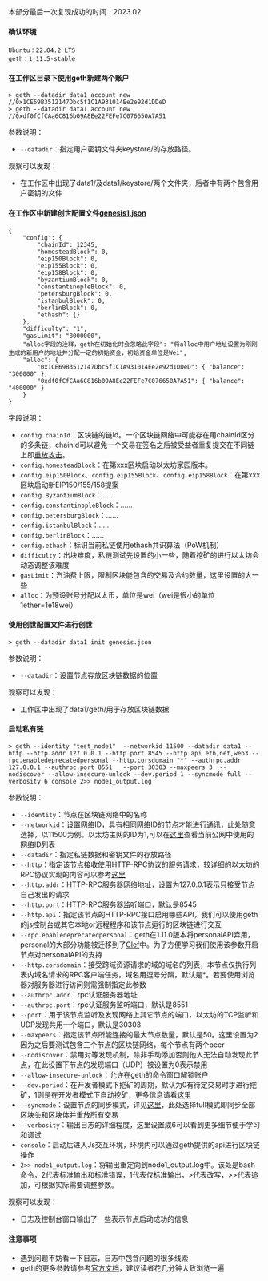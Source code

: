 本部分最后一次复现成功的时间：2023.02
#### 确认环境
```
Ubuntu：22.04.2 LTS
geth：1.11.5-stable
```
#### 在工作区目录下使用geth新建两个账户
```
> geth --datadir data1 account new
//0x1CE69B3512147Dbc5f1C1A931014Ee2e92d1DDeD
> geth --datadir data1 account new
//0xdf0fCfCAa6C816b09A8Ee22FEFe7C076650A7A51
```

参数说明：
- `--datadir`：指定用户密钥文件夹keystore/的存放路径。

观察可以发现：  
- 在工作区中出现了data1/及data1/keystore/两个文件夹，后者中有两个包含用户密钥的文件

#### 在工作区中新建创世配置文件[genesis1.json](../../src/genesis_for_init_node/genesis1.json)
```
{
    "config": {
        "chainId": 12345,
        "homesteadBlock": 0,
        "eip150Block": 0,
        "eip155Block": 0,
        "eip158Block": 0,
        "byzantiumBlock": 0,
        "constantinopleBlock": 0,
        "petersburgBlock": 0,
        "istanbulBlock": 0,
        "berlinBlock": 0,
        "ethash": {}
    },
    "difficulty": "1",
    "gasLimit": "8000000",
    "alloc字段的注释，geth在初始化时会忽略此字段": "将alloc中用户地址设置为刚刚生成的新用户的地址并分配一定的初始资金，初始资金单位是Wei",
    "alloc": {
        "0x1CE69B3512147Dbc5f1C1A931014Ee2e92d1DDeD": { "balance": "300000" },
        "0xdf0fCfCAa6C816b09A8Ee22FEFe7C076650A7A51": { "balance": "400000" }
    }
}
```

字段说明：
- `config.chainId`：区块链的链Id。一个区块链网络中可能存在用chainId区分的多条链，chainId可以避免一个交易在签名之后被受益者重复提交在不同链上即[重放攻击](https://zhuanlan.zhihu.com/p/467539681)。
- `config.homesteadBlock`：在第xxx区块启动以太坊家园版本。
- `config.eip150Block`、`config.eip155Block`、`config.eip158Block`：在第xxx区块启动新EIP150/155/158提案
- `config.ByzantiumBlock`：……
- `config.constantinopleBlock`：……
- `config.petersburgBlock`：……
- `config.istanbulBlock`：……
- `config.berlinBlock`：……
- `config.ethash`：标识当前私链使用ethash共识算法（PoW机制）
- `difficulty`：出块难度，私链测试先设置的小一些，随着挖矿的进行以太坊会动态调整该难度
- `gasLimit`：汽油费上限，限制区块能包含的交易及合约数量，这里设置的大一些
- `alloc`：为预设账号分配以太币，单位是wei（wei是很小的单位 1ether=1e18wei）

#### 使用创世配置文件进行创世
```
> geth --datadir data1 init genesis.json
```

参数说明：
- `--datadir`：设置节点存放区块链数据的位置

观察可以发现：  
- 工作区中出现了data1/geth/用于存放区块链数据

#### 启动私有链
```
> geth --identity "test_node1"  --networkid 11500 --datadir data1 --http --http.addr 127.0.0.1 --http.port 8545 --http.api eth,net,web3 --rpc.enabledeprecatedpersonal --http.corsdomain "*" --authrpc.addr 127.0.0.1 --authrpc.port 8551   --port 30303 --maxpeers 3  --nodiscover --allow-insecure-unlock --dev.period 1 --syncmode full --verbosity 6 console 2>> node1_output.log
```

参数说明：
- `--identity`：节点在区块链网络中的名称
- `--networkid`：设置网络ID，具有相同网络ID的节点才能进行通讯，此处随意选择，以11500为例。以太坊主网的ID为1,可以在[这里](https://chainlist.org/)查看当前公网中使用的网络ID列表
- `--datadir`：指定私链数据和密钥文件的存放路径
- `--http`：指定该节点接收使用HTTP-RPC协议的服务请求，较详细的以太坊的RPC协议实现的内容可以参考[这里](https://cloud.tencent.com/developer/article/1850880)
- `--http.addr`：HTTP-RPC服务器网络地址，设置为127.0.0.1表示只接受节点自己发出的请求
- `--http.port`：HTTP-RPC服务器监听端口，默认是8545
- `--http.api`：指定该节点的HTTP-RPC接口启用哪些API，我们可以使用geth的js控制台或其它本地or远程程序和该节点运行的区块链进行交互
- `--rpc.enabledeprecatedpersonal`：geth在1.11.0版本将personalAPI弃用，personal的大部分功能被迁移到了[Clef](https://geth.ethereum.org/docs/tools/clef/introduction)中。为了方便学习我们使用该参数开启节点对personalAPI的支持
- `--http.corsdomain`：接受跨域资源请求的域的域名的列表，本节点仅执行列表内域名请求的RPC客户端任务，域名用逗号分隔，默认是*。若要使用浏览器对服务器进行访问则需强制指定此参数
- `--authrpc.addr`：rpc认证服务器地址
- `--authrpc.port`：rpc认证服务监听端口，默认是8551
- `--port`：用于该节点监听及发现网络上其它节点的端口，以太坊的TCP监听和UDP发现共用一个端口，默认是30303
- `--maxpeers`：指定该节点所能连接的最大节点数量，默认是50。这里设置为2因为之后要测试包含三个节点的区块链网络，每个节点有两个peer
- `--nodiscover`：禁用对等发现机制，除非手动添加否则他人无法自动发现此节点，在此设置下节点的发现端口（UDP）被设置为0表示禁用
- `--allow-insecure-unlock`：允许在geth的命令窗口解锁账户
- `--dev.period`：在开发者模式下挖矿的周期，默认为0有待定交易时才进行挖矿，1则是在开发者模式下自动挖矿，更多信息请看[这里](https://blog.csdn.net/Mia0717/article/details/104945384)
- `--syncmode`：设置节点的同步模式，详见[这里](https://geth.ethereum.org/docs/fundamentals/sync-modes#full-sync)，此处选择full模式即同步全部区块头和区块体并重放所有交易
- `--verbosity`：输出日志的详细程度，这里设置成6可以看到更多细节便于学习和调试
- `console`：启动后进入Js交互环境，环境内可以通过geth提供的api进行区块链操作
- `2>> node1_output.log`：将输出重定向到node1_output.log中。该处是bash命令，2代表标准输出和标准错误，1代表仅标准输出，>代表改写，>>代表追加，可根据实际需要调整参数。

观察可以发现：
- 日志及控制台窗口输出了一些表示节点启动成功的信息

#### 注意事项
- 遇到问题不妨看一下日志，日志中包含问题的很多线索
- geth的更多参数请参考[官方文档](https://geth.ethereum.org/docs/fundamentals/command-line-options)，建议读者花几分钟大致浏览一遍